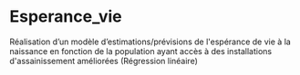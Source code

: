 # Esperance_vie

Réalisation d’un modèle d’estimations/prévisions de l'espérance
de vie à la naissance en fonction de la population ayant accès à des installations d'assainissement améliorées (Régression linéaire) 

